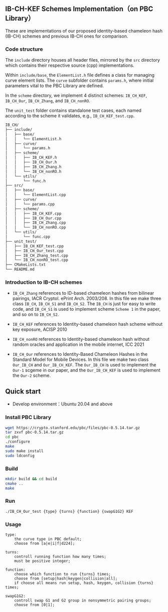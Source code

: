 ## IB-CH-KEF Schemes Implementation（on PBC Library）

These are implementations of our proposed identity-based chameleon hash (IB-CH) schemes and previous IB-CH ones for comparison.

### Code structure

The `include` directory houses all header files, mirrored by the `src` directory which contains their respective source (cpp) implementations.

Within `include/base`, the `ElementList.h` file defines a class for managing curve element lists. The `curve` subfolder contains `params.h`, where initial parameters vital to the PBC Library are defined. 

In the `scheme` directory, we implement 4 distinct schemes: `IB_CH_KEF`, `IB_CH_Our`, `IB_CH_Zhang`, and `IB_CH_nonRO`.

The `unit_test` folder contains standalone test cases, each named according to the scheme it validates, e.g., `IB_CH_KEF_test.cpp`.

```bash
IB_CH/
├── include/
│   ├── base/
│   │   └── ElementList.h
│   ├── curve/
│   │   └── params.h
│   ├── scheme/
│   │   ├── IB_CH_KEF.h
│   │   ├── IB_CH_Our.h
│   │   ├── IB_CH_Zhang.h
│   │   └── IB_CH_nonRO.h
│   └── utils/
│       └── func.h
├── src/
│   ├── base/
│   │   └── ElementList.cpp
│   ├── curve/
│   │   └── params.cpp
│   ├── scheme/
│   │   ├── IB_CH_KEF.cpp
│   │   ├── IB_CH_Our.cpp
│   │   ├── IB_CH_Zhang.cpp
│   │   └── IB_CH_nonRO.cpp
│   └── utils/
│       └── func.cpp
├── unit_test/
│   ├── IB_CH_KEF_test.cpp
│   ├── IB_CH_Our_test.cpp
│   ├── IB_CH_Zhang_test.cpp
│   └── IB_CH_nonRO_test.cpp
├── CMakeLists.txt
└── README.md
```

### Introduction to IB-CH schemes

- `IB_CH_Zhang` references to ID-based chameleon hashes from bilinear pairings, IACR Cryptol. ePrint Arch. 2003/208. In this file we make three class `IB_CH`, `IB_CH_S1` and `IB_CH_S2`. The `IB_CH` is just for easy to write code, and `IB_CH_S1` is used to implement scheme `Scheme 1` in the paper, and so on to `IB_CH_S2`.

- `IB_CH_KEF` references to Identity-based chameleon hash scheme without key exposure, ACISP 2010

- `IB_CH_nonRO` references to Identity-based chameleon hash without random oracles and application in the mobile internet, ICC 2021

- `IB_CH_Our` references to Identity-Based Chameleon Hashes in the Standard Model for Mobile Devices. In this file we make two class `Our_IB_CH` and `Our_IB_CH_KEF`. The `Our_IB_CH` is used to implement the `Our-1` scgeme in our paper, and the `Our_IB_CH_KEF` is used to implement the `Our-2` scheme.

## Quick start

- Develop environment：Ubuntu 20.04 and above

### Install PBC Library

```bash
wget https://crypto.stanford.edu/pbc/files/pbc-0.5.14.tar.gz
tar zxvf pbc-0.5.14.tar.gz
cd pbc
./configure
make
sudo make install
sudo ldconfig
```

### Build

```bash
mkdir build && cd build
cmake ..
make
```

### Run

```bash
./IB_CH_Our_test {type} {turns} {function} {swapG1G2} KEF
```

### Usage

```
type:
    the curve type in PBC default;
    choose from [a|e|i|f|d224];

turns:
    controll running function how many times;
    must be positive integer;

function:
    choose which function to run {turns} times;
    choose from [setup|hash|keygen|collision|all];
    if choose all means run setup, hash, keygen, collision {turns} times;
    
swapG1G2:
    controll swap G1 and G2 group in nonsymmetric pairing groups;
    choose from [0|1];
```
